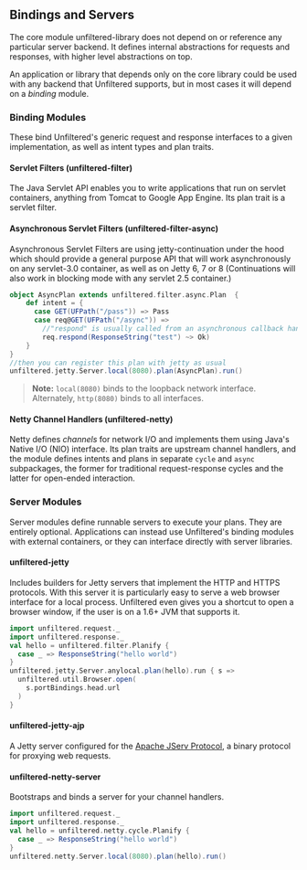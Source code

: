 Bindings and Servers
--------------------

The core module unfiltered-library does not depend on or reference any
particular server backend. It defines internal abstractions for
requests and responses, with higher level abstractions on top.

An application or library that depends only on the core library could
be used with any backend that Unfiltered supports, but in most cases it
will depend on a *binding* module.

### Binding Modules

These bind Unfiltered's generic request and response interfaces to a
given implementation, as well as intent types and plan traits.

#### Servlet Filters (unfiltered-filter)

The Java Servlet API enables you to write applications that run on
servlet containers, anything from Tomcat to Google App Engine. Its
plan trait is a servlet filter.

#### Asynchronous Servlet Filters (unfiltered-filter-async)

Asynchronous Servlet Filters are using jetty-continuation under the hood which
should provide a general purpose API that will work asynchronously on any servlet-3.0 container, as well as on Jetty 6, 7 or 8
(Continuations will also work in blocking mode with any servlet 2.5 container.)

```scala
object AsyncPlan extends unfiltered.filter.async.Plan  {
    def intent = { 
      case GET(UFPath("/pass")) => Pass
      case req@GET(UFPath("/async")) =>
        //"respond" is usually called from an asynchronous callback handler
        req.respond(ResponseString("test") ~> Ok) 
    }   
}
//then you can register this plan with jetty as usual
unfiltered.jetty.Server.local(8080).plan(AsyncPlan).run()
```

> **Note:** `local(8080)` binds to the loopback network
    interface. Alternately, `http(8080)` binds to all interfaces.

#### Netty Channel Handlers (unfiltered-netty)

Netty defines *channels* for network I/O and implements them using
Java's Native I/O (NIO) interface. Its plan traits are upstream
channel handlers, and the module defines intents and plans in separate
`cycle` and `async` subpackages, the former for traditional
request-response cycles and the latter for open-ended interaction.

### Server Modules

Server modules define runnable servers to execute your plans. They are
entirely optional. Applications can instead use Unfiltered's binding
modules with external containers, or they can interface directly with
server libraries.

#### unfiltered-jetty

Includes builders for Jetty servers that implement the HTTP and HTTPS
protocols. With this server it is particularly easy to serve a web
browser interface for a local process. Unfiltered even gives you a
shortcut to open a browser window, if the user is on a 1.6+ JVM that
supports it.

```scala
import unfiltered.request._
import unfiltered.response._
val hello = unfiltered.filter.Planify {
  case _ => ResponseString("hello world")
}
unfiltered.jetty.Server.anylocal.plan(hello).run { s =>
  unfiltered.util.Browser.open(
    s.portBindings.head.url
  )
}
```
#### unfiltered-jetty-ajp

A Jetty server configured for the [Apache JServ Protocol][ajp], a
binary protocol for proxying web requests.

[ajp]: http://en.wikipedia.org/wiki/Apache_JServ_Protocol

#### unfiltered-netty-server

Bootstraps and binds a server for your channel handlers.

```scala
import unfiltered.request._
import unfiltered.response._
val hello = unfiltered.netty.cycle.Planify {
  case _ => ResponseString("hello world")
}
unfiltered.netty.Server.local(8080).plan(hello).run()
```

